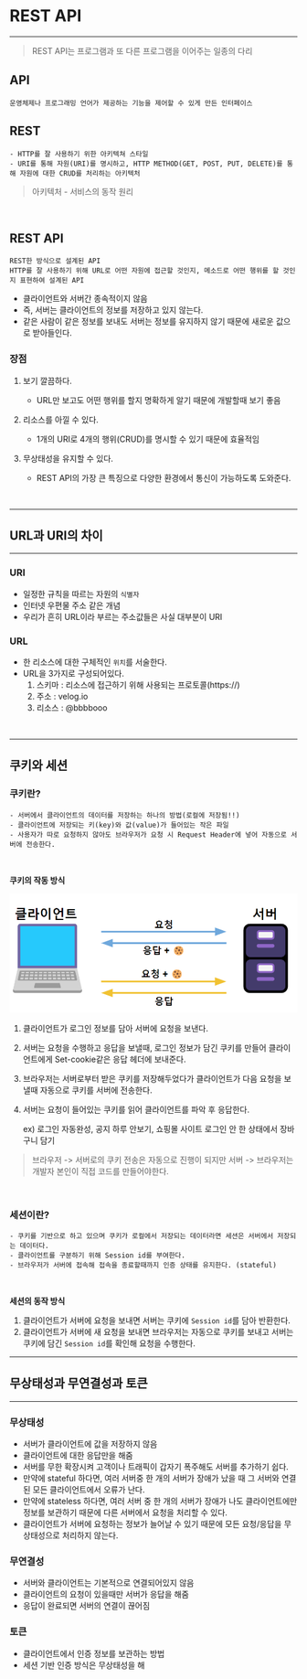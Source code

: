 # REST API

---
> REST API는 프로그램과 또 다른 프로그램을 이어주는 일종의 다리


## API
    운영체제나 프로그래밍 언어가 제공하는 기능을 제어할 수 있게 만든 인터페이스

## REST
    - HTTP를 잘 사용하기 위한 아키텍쳐 스타일
    - URI를 통해 자원(URI)를 명시하고, HTTP METHOD(GET, POST, PUT, DELETE)를 통해 자원에 대한 CRUD를 처리하는 아키텍처
> 아키텍처 - 서비스의 동작 원리


<br>



## REST API
    REST한 방식으로 설계된 API
    HTTP를 잘 사용하기 위해 URL로 어떤 자원에 접근할 것인지, 메소드로 어떤 행위를 할 것인지 표현하여 설계된 API

- 클라이언트와 서버간 종속적이지 않음
- 즉, 서버는 클라이언트의 정보를 저장하고 있지 않는다.
- 같은 사람이 같은 정보를 보내도 서버는 정보를 유지하지 않기 때문에 새로운 값으로 받아들인다.


### 장점
1. 보기 깔끔하다.
    - URL만 보고도 어떤 행위를 할지 명확하게 알기 때문에 개발할때 보기 좋음

2. 리소스를 아낄 수 있다.
    - 1개의 URI로 4개의 행위(CRUD)를 명시할 수 있기 때문에 효율적임

3. 무상태성을 유지할 수 있다.
    - REST API의 가장 큰 특징으로 다양한 환경에서 통신이 가능하도록 도와준다.


<br>

---

## URL과 URI의 차이

---

### URI
- 일정한 규칙을 따르는 자원의 `식별자`
- 인터넷 우편물 주소 같은 개념
- 우리가 흔히 URL이라 부르는 주소값들은 사실 대부분이 URI

### URL
- 한 리소스에 대한 구체적인 `위치`를 서술한다.
- URL을 3가지로 구성되어있다.
    1. 스키마 : 리소스에 접근하기 위해 사용되는 프로토콜(https://)
    2. 주소 : velog.io
  3. 리소스 : @bbbbooo

<br>

---

## 쿠키와 세션

### 쿠키란?
    - 서버에서 클라이언트의 데이터를 저장하는 하나의 방법(로컬에 저장됨!!)
    - 클라이언트에 저장되는 키(key)와 값(value)가 들어있는 작은 파일
    - 사용자가 따로 요청하지 않아도 브라우저가 요청 시 Request Header에 넣어 자동으로 서버에 전송한다.

<br>


**쿠키의 작동 방식**

![img.png](img.png)


1. 클라이언트가 로그인 정보를 담아 서버에 요청을 보낸다.
2. 서버는 요청을 수행하고 응답을 보낼때, 로그인 정보가 담긴 쿠키를 만들어 클라이언트에게 Set-cookie같은 응답 헤더에 보내준다.
3. 브라우저는 서버로부터 받은 쿠키를 저장해두었다가 클라이언트가 다음 요청을 보낼때 자동으로 쿠키를 서버에 전송한다. 
4. 서버는 요청이 들어있는 쿠키를 읽어 클라이언트를 파악 후 응답한다.


    ex) 로그인 자동완성, 공지 하루 안보기, 쇼핑몰 사이트 로그인 안 한 상태에서 장바구니 담기

> 브라우저 -> 서버로의 쿠키 전송은 자동으로 진행이 되지만 서버 -> 브라우저는 개발자 본인이 직접 코드를 만들어야한다.

<br>


### 세션이란?
    - 쿠키를 기반으로 하고 있으며 쿠키가 로컬에서 저장되는 데이터라면 세션은 서버에서 저장되는 데이터다.
    - 클라이언트를 구분하기 위해 Session id를 부여한다.
    - 브라우저가 서버에 접속해 접속을 종료할때까지 인증 상태를 유지한다. (stateful)

<br>

**세션의 동작 방식**
1. 클라이언트가 서버에 요청을 보내면 서버는 쿠키에 `Session id`를 담아 반환한다.
2. 클라이언트가 서버에 새 요청을 보내면 브라우저는 자동으로 쿠키를 보내고 서버는 쿠키에 담긴 `Session id`를 확인해 요청을 수행한다.



---

## 무상태성과 무연결성과 토큰

---

### 무상태성
- 서버가 클라이언트에 값을 저장하지 않음
- 클라이언트에 대한 응답만을 해줌
- 서버를 무한 확장시켜 고객이나 트래픽이 갑자기 폭주해도 서버를 추가하기 쉽다.
- 만약에 stateful 하다면, 여러 서버중 한 개의 서버가 장애가 났을 때 그 서버와 연결된 모든 클라이언트에서 오류가 난다.
- 만약에 stateless 하다면, 여러 서버 중 한 개의 서버가 장애가 나도 클라이언트에만 정보를 보관하기 때문에 다른 서버에서 요청을 처리할 수 있다.
- 클라이언트가 서버에 요청하는 정보가 늘어날 수 있기 때문에 모든 요청/응답을 무상태성으로 처리하지 않는다.


### 무연결성
- 서버와 클라이언트는 기본적으로 연결되어있지 않음
- 클라이언트의 요청이 있을때만 서버가 응답을 해줌
- 응답이 완료되면 서버의 연결이 끊어짐

### 토큰
- 클라이언트에서 인증 정보를 보관하는 방법
- 세션 기반 인증 방식은 무상태성을 해
